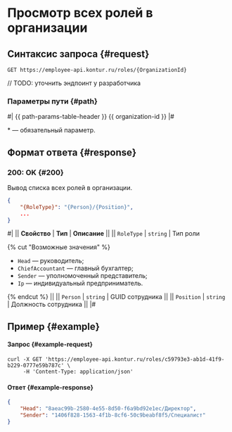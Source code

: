 # Просмотр всех ролей в организации

## Синтаксис запроса {#request}

```
GET https://employee-api.kontur.ru/roles/{OrganizationId}
```

// TODO: уточнить эндпоинт у разработчика

### Параметры пути {#path}

#|
{{ path-params-table-header }}
{{ organization-id }}
|#

\* — обязательный параметр.

## Формат ответа {#response}

### 200: OK {#200}

Вывод списка всех ролей в организации.

```json
{
    "{RoleType}": "{Person}/{Position}",
    ...
}
```

#|
|| **Свойство** | **Тип** | **Описание** ||
|| `RoleType` | `string` | Тип роли

{% cut "Возможные значения" %}

- `Head` — руководитель;
- `ChiefAccountant` — главный бухгалтер;
- `Sender` — уполномоченный представитель;
- `Ip` — индивидуальный предприниматель.

{% endcut %}
||
|| `Person` | `string` | GUID сотрудника ||
|| `Position` | `string` | Должность сотрудника ||
|#

## Пример {#example}

#### Запрос {#example-request}

```shell
curl -X GET 'https://employee-api.kontur.ru/roles/c59793e3-ab1d-41f9-b229-0777e59b787c' \
     -H 'Content-Type: application/json'
```

#### Ответ {#example-response}

```json
{
    "Head": "8aeac99b-2580-4e55-8d50-f6a9bd92e1ec/Директор",
    "Sender": "1406f828-1563-4f1b-8cf6-50c9beabf8f5/Специалист"
}
```
